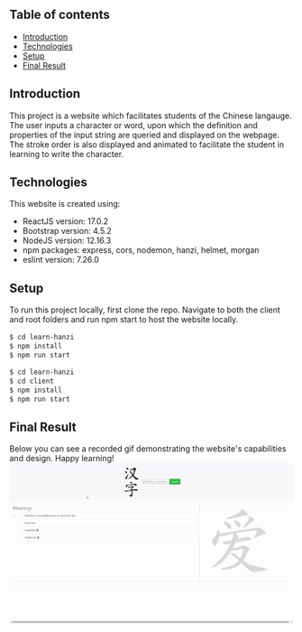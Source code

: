 ## Table of contents
* [Introduction](#introduction)
* [Technologies](#technologies)
* [Setup](#setup)
* [Final Result](#final-result)

## Introduction
This project is a website which facilitates students of the Chinese langauge. The user inputs a character or word, upon which the definition and properties of the input string are queried and displayed on the webpage. The stroke order is also displayed and animated to facilitate the student in learning to write the character.
	
## Technologies
This website is created using:
* ReactJS version: 17.0.2
* Bootstrap version: 4.5.2
* NodeJS version: 12.16.3
* npm packages: express, cors, nodemon, hanzi, helmet, morgan
* eslint version: 7.26.0
	
## Setup
To run this project locally, first clone the repo. Navigate to both the client and root folders and run npm start to host the website locally.
```
$ cd learn-hanzi
$ npm install
$ npm run start
```
```
$ cd learn-hanzi
$ cd client
$ npm install
$ npm run start
```
## Final Result
Below you can see a recorded gif demonstrating the website's capabilities and design. Happy learning!
![screen-gif](./ai-an-display.gif)
